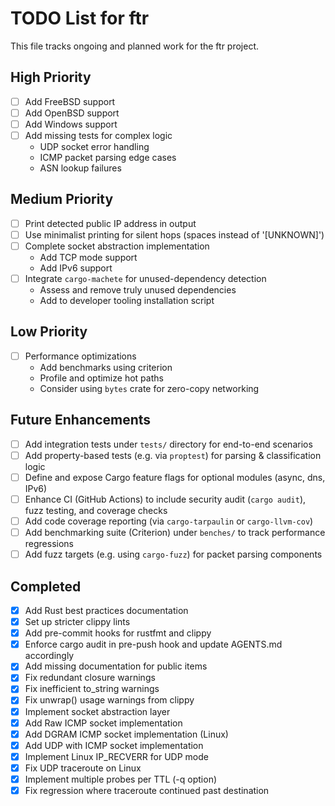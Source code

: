 # TODO List for ftr

This file tracks ongoing and planned work for the ftr project.

## High Priority

- [ ] Add FreeBSD support
- [ ] Add OpenBSD support  
- [ ] Add Windows support
- [ ] Add missing tests for complex logic
  - UDP socket error handling
  - ICMP packet parsing edge cases
  - ASN lookup failures

## Medium Priority

- [ ] Print detected public IP address in output
- [ ] Use minimalist printing for silent hops (spaces instead of '[UNKNOWN]')
- [ ] Complete socket abstraction implementation
  - Add TCP mode support
  - Add IPv6 support
- [ ] Integrate `cargo-machete` for unused-dependency detection
  - Assess and remove truly unused dependencies
  - Add to developer tooling installation script

## Low Priority

- [ ] Performance optimizations
  - Add benchmarks using criterion
  - Profile and optimize hot paths
  - Consider using `bytes` crate for zero-copy networking

## Future Enhancements

- [ ] Add integration tests under `tests/` directory for end-to-end scenarios
- [ ] Add property-based tests (e.g. via `proptest`) for parsing & classification logic
- [ ] Define and expose Cargo feature flags for optional modules (async, dns, IPv6)
- [ ] Enhance CI (GitHub Actions) to include security audit (`cargo audit`), fuzz testing, and coverage checks
- [ ] Add code coverage reporting (via `cargo-tarpaulin` or `cargo-llvm-cov`)
- [ ] Add benchmarking suite (Criterion) under `benches/` to track performance regressions
- [ ] Add fuzz targets (e.g. using `cargo-fuzz`) for packet parsing components

## Completed
- [x] Add Rust best practices documentation
- [x] Set up stricter clippy lints
- [x] Add pre-commit hooks for rustfmt and clippy
- [x] Enforce cargo audit in pre-push hook and update AGENTS.md accordingly
- [x] Add missing documentation for public items
- [x] Fix redundant closure warnings
- [x] Fix inefficient to_string warnings
- [x] Fix unwrap() usage warnings from clippy
- [x] Implement socket abstraction layer
- [x] Add Raw ICMP socket implementation
- [x] Add DGRAM ICMP socket implementation (Linux)
- [x] Add UDP with ICMP socket implementation
- [x] Implement Linux IP_RECVERR for UDP mode
- [x] Fix UDP traceroute on Linux
- [x] Implement multiple probes per TTL (-q option)
- [x] Fix regression where traceroute continued past destination